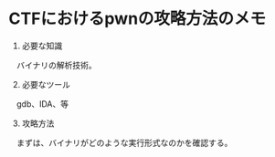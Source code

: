 # CTFにおけるpwnの攻略方法のメモ

1. 必要な知識

　バイナリの解析技術。

2. 必要なツール

　gdb、IDA、等

3. 攻略方法

　まずは、バイナリがどのような実行形式なのかを確認する。
